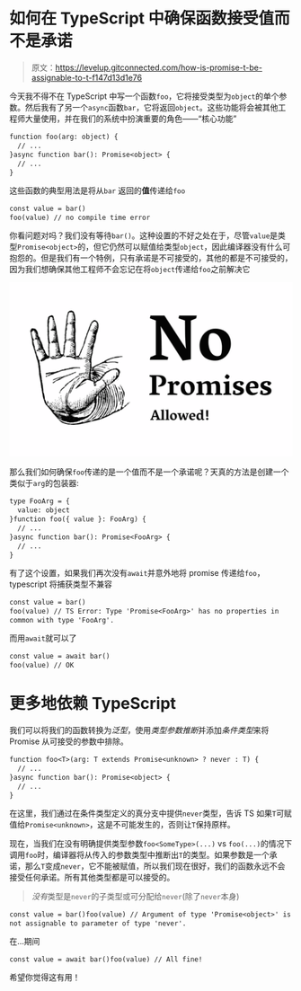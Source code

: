 # 如何在 TypeScript 中确保函数接受值而不是承诺

> 原文：<https://levelup.gitconnected.com/how-is-promise-t-be-assignable-to-t-f147d13d1e76>

今天我不得不在 TypeScript 中写一个函数`foo`，它将接受类型为`object`的单个参数。然后我有了另一个`async`函数`bar`，它将返回`object`。这些功能将会被其他工程师大量使用，并在我们的系统中扮演重要的角色——“核心功能”

```
function foo(arg: object) {
  // ...
}async function bar(): Promise<object> {
  // ...
}
```

这些函数的典型用法是将从`bar` 返回的**值**传递给`foo`

```
const value = bar()
foo(value) // no compile time error
```

你看问题对吗？我们没有等待`bar()`。这种设置的不好之处在于，尽管`value`是类型`Promise<object>`的，但它仍然可以赋值给类型`object`，因此编译器没有什么可抱怨的。但是我们有一个特例，只有承诺是不可接受的，其他的都是不可接受的，因为我们想确保其他工程师不会忘记在将`object`传递给`foo`之前解决它

![](img/fafb8f14a6cc05e355c415aa6609ad70.png)

那么我们如何确保`foo`传递的是一个值而不是一个承诺呢？天真的方法是创建一个类似于`arg`的包装器:

```
type FooArg = {
  value: object
}function foo({ value }: FooArg) {
  // ...
}async function bar(): Promise<FooArg> {
  // ...
}
```

有了这个设置，如果我们再次没有`await`并意外地将 promise 传递给`foo`，typescript 将捕获类型不兼容

```
const value = bar()
foo(value) // TS Error: Type 'Promise<FooArg>' has no properties in common with type 'FooArg'.
```

而用`await`就可以了

```
const value = await bar()
foo(value) // OK
```

# 更多地依赖 TypeScript

我们可以将我们的函数转换为*泛型*，使用*类型参数推断*并添加*条件类型*来将 Promise 从可接受的参数中排除。

```
function foo<T>(arg: T extends Promise<unknown> ? never : T) {
  // ...
}async function bar(): Promise<object> {
  // ...
}
```

在这里，我们通过在条件类型定义的真分支中提供`never`类型，告诉 TS 如果`T`可赋值给`Promise<unknown>`，这是不可能发生的，否则让`T`保持原样。

现在，当我们在没有明确提供类型参数`foo<SomeType>(...)` vs `foo(...)`的情况下调用`foo`时，编译器将从传入的参数类型中推断出`T`的类型。如果参数是一个承诺，那么`T`变成`never`，它不能被赋值，所以我们现在很好，我们的函数永远不会接受任何承诺。所有其他类型都是可以接受的。

> *没有*类型是`never`的子类型或可分配给`never`(除了`never`本身)

```
const value = bar()foo(value) // Argument of type 'Promise<object>' is not assignable to parameter of type 'never'.
```

在…期间

```
const value = await bar()foo(value) // All fine!
```

希望你觉得这有用！